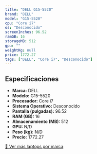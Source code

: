 ```yaml
---
title: "DELL G15-5520"
brand: "DELL"
model: "G15-5520"
cpu: "Core i7"
os: "Desconocido"
screenInches: 96.52
ramGB: 16
storageMB: 512
gpu: ""
weightKg: null
price: 1772.27
tags: ["DELL", "Core i7", "Desconocido"]
---
```

## Especificaciones

- **Marca:** DELL
- **Modelo:** G15-5520
- **Procesador:** Core i7
- **Sistema Operativo:** Desconocido
- **Pantalla (pulgadas):** 96.52
- **RAM (GB):** 16
- **Almacenamiento (MB):** 512
- **GPU:** N/D
- **Peso (kg):** N/D
- **Precio:** 1772.27

[:rocket: Ver más laptops por marca](/brand/dell)
